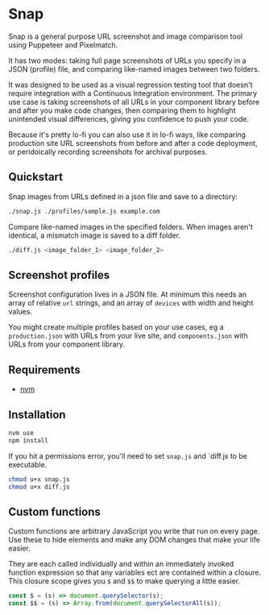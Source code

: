 # Snap

Snap is a general purpose URL screenshot and image comparison tool using Puppeteer and Pixelmatch.

It has two modes: taking full page screenshots of URLs you specify in a JSON (profile) file, and comparing like-named images between two folders.

It was designed to be used as a visual regression testing tool that doesn't require integration with a Continuous Integration environment. The primary use case is taking screenshots of all URLs in your component library before and after you make code changes, then comparing them to highlight unintended visual differences, giving you confidence to push your code.

Because it's pretty lo-fi you can also use it in lo-fi ways, like comparing production site URL screenshots from before and after a code deployment, or peridoically recording screenshots for archival purposes.


## Quickstart

Snap images from URLs defined in a json file and save to a directory:

```bash
./snap.js ./profiles/sample.js example.com
```

Compare like-named images in the specified folders. When images aren't identical, a mismatch image is saved to a diff folder.

```bash
./diff.js <image_folder_1> <image_folder_2>
```

## Screenshot profiles

Screenshot configuration lives in a JSON file. At minimum this needs an array of relative `url` strings, and an array of `devices` with width and height values.

You might create multiple profiles based on your use cases, eg a `production.json` with URLs from your live site, and `components.json` with URLs from your component library.


## Requirements

- [nvm](https://github.com/nvm-sh/nvm)


## Installation

```bash
nvm use
npm install
```

If you hit a permissions error, you'll need to set `snap.js` and `diff.js to be executable.

```bash
chmod u+x snap.js
chmod u+x diff.js
```

## Custom functions

Custom functions are arbitrary JavaScript you write that run on every page. Use these to hide elements and make any DOM changes that make your life easier.

They are each called individually and within an immediately invoked function expression so that any variables ect are contained within a closure.
This closure scope gives you `$` and `$$` to make querying a little easier.

```javascript
const $ = (s) => document.querySelector(s);
const $$ = (s) => Array.from(document.querySelectorAll(s));
```
